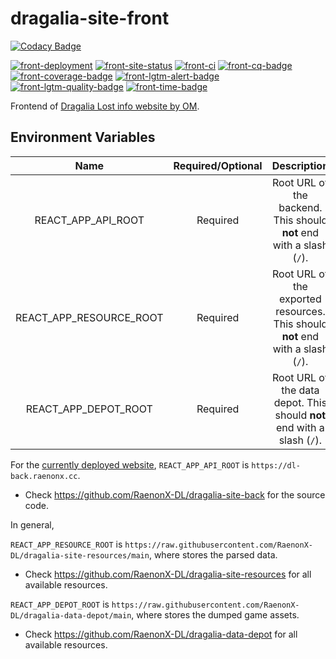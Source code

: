# dragalia-site-front

[![Codacy Badge](https://api.codacy.com/project/badge/Grade/d4a22e742f5c486d9d636dcefe071c80)](https://app.codacy.com/gh/RaenonX-DL/dragalia-site-front?utm_source=github.com&utm_medium=referral&utm_content=RaenonX-DL/dragalia-site-front&utm_campaign=Badge_Grade_Settings)

[![front-deployment]][front-site]
[![front-site-status]][front-site]
[![front-ci]][front-ci-link]
[![front-cq-badge]][front-cq-link]
[![front-coverage-badge]][front-cq-link]
[![front-lgtm-alert-badge]][front-lgtm-alert-link]
[![front-lgtm-quality-badge]][front-lgtm-quality-link]
[![front-time-badge]][front-time-link]

Frontend of [Dragalia Lost info website by OM][site].

## Environment Variables

Name | Required/Optional | Description
:---: | :---: | :---:
REACT_APP_API_ROOT | Required | Root URL of the backend. This should **not** end with a slash (`/`).
REACT_APP_RESOURCE_ROOT | Required | Root URL of the exported resources. This should **not** end with a slash (`/`).
REACT_APP_DEPOT_ROOT | Required | Root URL of the data depot. This should **not** end with a slash (`/`).

For the [currently deployed website][site], `REACT_APP_API_ROOT` is `https://dl-back.raenonx.cc`.

-   Check https://github.com/RaenonX-DL/dragalia-site-back for the source code.

In general, 

`REACT_APP_RESOURCE_ROOT` is `https://raw.githubusercontent.com/RaenonX-DL/dragalia-site-resources/main`, 
where stores the parsed data.

-   Check https://github.com/RaenonX-DL/dragalia-site-resources for all available resources.

`REACT_APP_DEPOT_ROOT` is `https://raw.githubusercontent.com/RaenonX-DL/dragalia-data-depot/main`, 
where stores the dumped game assets.

-   Check https://github.com/RaenonX-DL/dragalia-data-depot for all available resources.

[site]: https://dl.raenonx.cc

[front-deployment]: https://pyheroku-badge.herokuapp.com/?app=dragalia-site-front&style=flat-square
[front-site]: https://dl.raenonx.cc
[front-site-status]: https://img.shields.io/website?down_message=offline&up_message=online&url=https%3A%2F%2Fdl.raenonx.cc
[front-cq-link]: https://www.codacy.com/gh/RaenonX-DL/dragalia-site-front/dashboard
[front-cq-badge]: https://app.codacy.com/project/badge/Grade/83fa9f649f2e4001b848fc978642ea68
[front-coverage-badge]: https://app.codacy.com/project/badge/Coverage/83fa9f649f2e4001b848fc978642ea68
[front-ci]: https://github.com/RaenonX-DL/dragalia-site-front/workflows/Node%20CI/badge.svg
[front-ci-link]: https://github.com/RaenonX-DL/dragalia-site-front/actions?query=workflow%3A%22Node+CI%22
[front-time-link]: https://wakatime.com/badge/github/RaenonX-DL/dragalia-site-front
[front-time-badge]: https://wakatime.com/badge/github/RaenonX-DL/dragalia-site-front.svg
[front-lgtm-alert-badge]: https://img.shields.io/lgtm/alerts/g/RaenonX-DL/dragalia-site-front.svg?logo=lgtm&logoWidth=18
[front-lgtm-alert-link]: https://lgtm.com/projects/g/RaenonX-DL/dragalia-site-front/alerts/
[front-lgtm-quality-badge]: https://img.shields.io/lgtm/grade/javascript/g/RaenonX-DL/dragalia-site-front.svg?logo=lgtm&logoWidth=18
[front-lgtm-quality-link]: https://lgtm.com/projects/g/RaenonX-DL/dragalia-site-front/context:javascript
